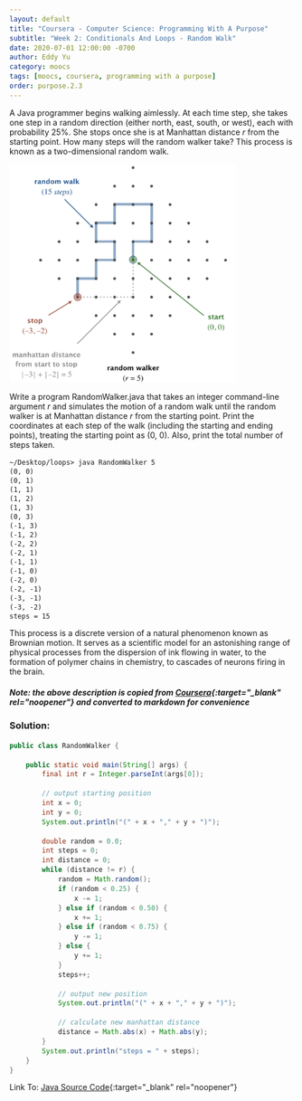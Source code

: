 ```yaml
---
layout: default
title: "Coursera - Computer Science: Programming With A Purpose"
subtitle: "Week 2: Conditionals And Loops - Random Walk"
date: 2020-07-01 12:00:00 -0700
author: Eddy Yu
category: moocs
tags: [moocs, coursera, programming with a purpose]
order: purpose.2.3
---
```


A Java programmer begins walking aimlessly. At each time step, she takes one 
step in a random direction (either north, east, south, or west), each with 
probability 25%. She stops once she is at Manhattan distance _r_ from the 
starting point. How many steps will the random walker take? This process is 
known as a two-dimensional random walk. 

<img src="random-walk.png" width="400">

Write a program RandomWalker.java that takes an integer command-line argument 
_r_ and simulates the motion of a random walk until the random walker is at 
Manhattan distance _r_ from the starting point. Print the coordinates at each 
step of the walk (including the starting and ending points), treating the 
starting point as (0, 0). Also, print the total number of steps taken.

```
~/Desktop/loops> java RandomWalker 5
(0, 0)
(0, 1)
(1, 1)
(1, 2)
(1, 3)
(0, 3)
(-1, 3)
(-1, 2)
(-2, 2)
(-2, 1)
(-1, 1)
(-1, 0)
(-2, 0)
(-2, -1)
(-3, -1)
(-3, -2)
steps = 15
```

This process is a discrete version of a natural phenomenon known as Brownian 
motion. It serves as a scientific model for an astonishing range of physical 
processes from the dispersion of ink flowing in water, to the formation of 
polymer chains in chemistry, to cascades of neurons firing in the brain.

##### Note: the above description is copied from [Coursera](https://coursera.cs.princeton.edu/introcs/assignments/loops/specification.php){:target="_blank" rel="noopener"} and converted to markdown for convenience

### Solution:
```java
public class RandomWalker {

    public static void main(String[] args) {
        final int r = Integer.parseInt(args[0]);

        // output starting position
        int x = 0;
        int y = 0;
        System.out.println("(" + x + "," + y + ")");

        double random = 0.0;
        int steps = 0;
        int distance = 0;
        while (distance != r) {
            random = Math.random();
            if (random < 0.25) {
                x -= 1;
            } else if (random < 0.50) {
                x += 1;
            } else if (random < 0.75) {
                y -= 1;
            } else {
                y += 1;
            }
            steps++;

            // output new position
            System.out.println("(" + x + "," + y + ")");

            // calculate new manhattan distance
            distance = Math.abs(x) + Math.abs(y);
        }
        System.out.println("steps = " + steps);
    }
}
``` 
Link To: [Java Source Code](https://github.com/eddycyu/programming-with-a-purpose/blob/master/src/RandomWalker.java){:target="_blank" rel="noopener"}
